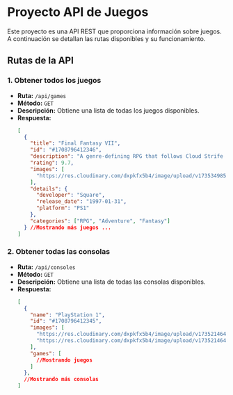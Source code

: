 # Proyecto API de Juegos

Este proyecto es una API REST que proporciona información sobre juegos. A continuación se detallan las rutas disponibles y su funcionamiento.

## Rutas de la API

### 1. Obtener todos los juegos

- **Ruta:** `/api/games`
- **Método:** `GET`
- **Descripción:** Obtiene una lista de todas los juegos disponibles.
- **Respuesta:**
  ```json
  [
    {
      "title": "Final Fantasy VII",
      "id": "#1708796412346",
      "description": "A genre-defining RPG that follows Cloud Strife in a quest to save the planet.",
      "rating": 9.7,
      "images": [
        "https://res.cloudinary.com/dxpkfx5b4/image/upload/v1735349857/games/ff7.webp"
      ],
      "details": {
        "developer": "Square",
        "release_date": "1997-01-31",
        "platform": "PS1"
      },
      "categories": ["RPG", "Adventure", "Fantasy"]
    } //Mostrando más juegos ...
  ]
  ```

### 2. Obtener todas las consolas

- **Ruta:** `/api/consoles`
- **Método:** `GET`
- **Descripción:** Obtiene una lista de todas las consolas disponibles.
- **Respuesta:**
  ```json
  [
    {
      "name": "PlayStation 1",
      "id": "#1708796412345",
      "images": [
        "https://res.cloudinary.com/dxpkfx5b4/image/upload/v1735214645/ps1-md.webp",
        "https://res.cloudinary.com/dxpkfx5b4/image/upload/v1735214645/ps1-lg.webp"
      ],
      "games": [
        //Mostrando juegos
      ]
    },
    //Mostrando más consolas
  ]
  ```
